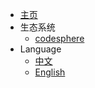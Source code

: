 - [主页](/)
- 生态系统
  - [codesphere](https://github.com/poppycoding/codesphere)
- Language
  - [中文](/)
  - [English](/)
